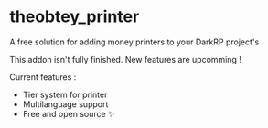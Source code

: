 # theobtey_printer
A free solution for adding money printers to your DarkRP project's

This addon isn't fully finished. New features are upcomming !

Current features :
- Tier system for printer
- Multilanguage support
- Free and open source ✨
